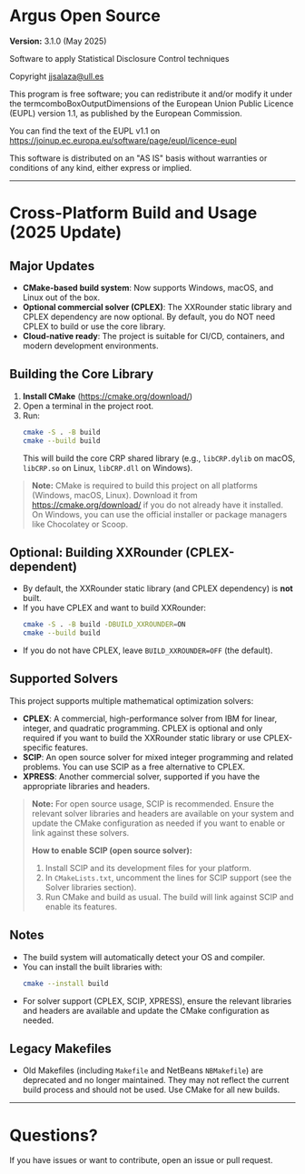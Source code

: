 # Argus Open Source

**Version:** 3.1.0 (May 2025)

Software to apply Statistical Disclosure Control techniques

Copyright jjsalaza@ull.es

This program is free software; you can redistribute it and/or 
modify it under the termcomboBoxOutputDimensions of the European Union Public Licence 
(EUPL) version 1.1, as published by the European Commission.

You can find the text of the EUPL v1.1 on
https://joinup.ec.europa.eu/software/page/eupl/licence-eupl

This software is distributed on an "AS IS" basis without 
warranties or conditions of any kind, either express or implied.

---

# Cross-Platform Build and Usage (2025 Update)

## Major Updates
- **CMake-based build system**: Now supports Windows, macOS, and Linux out of the box.
- **Optional commercial solver (CPLEX)**: The XXRounder static library and CPLEX dependency are now optional. By default, you do NOT need CPLEX to build or use the core library.
- **Cloud-native ready**: The project is suitable for CI/CD, containers, and modern development environments.

## Building the Core Library

1. **Install CMake** (https://cmake.org/download/)
2. Open a terminal in the project root.
3. Run:
   ```sh
   cmake -S . -B build
   cmake --build build
   ```
   This will build the core CRP shared library (e.g., `libCRP.dylib` on macOS, `libCRP.so` on Linux, `libCRP.dll` on Windows).

> **Note:** CMake is required to build this project on all platforms (Windows, macOS, Linux). Download it from https://cmake.org/download/ if you do not already have it installed. On Windows, you can use the official installer or package managers like Chocolatey or Scoop.

## Optional: Building XXRounder (CPLEX-dependent)
- By default, the XXRounder static library (and CPLEX dependency) is **not** built.
- If you have CPLEX and want to build XXRounder:
   ```sh
   cmake -S . -B build -DBUILD_XXROUNDER=ON
   cmake --build build
   ```
- If you do not have CPLEX, leave `BUILD_XXROUNDER=OFF` (the default).

## Supported Solvers

This project supports multiple mathematical optimization solvers:

- **CPLEX**: A commercial, high-performance solver from IBM for linear, integer, and quadratic programming. CPLEX is optional and only required if you want to build the XXRounder static library or use CPLEX-specific features.
- **SCIP**: An open source solver for mixed integer programming and related problems. You can use SCIP as a free alternative to CPLEX.
- **XPRESS**: Another commercial solver, supported if you have the appropriate libraries and headers.

> **Note:** For open source usage, SCIP is recommended. Ensure the relevant solver libraries and headers are available on your system and update the CMake configuration as needed if you want to enable or link against these solvers.
>
> **How to enable SCIP (open source solver):**
> 1. Install SCIP and its development files for your platform.
> 2. In `CMakeLists.txt`, uncomment the lines for SCIP support (see the Solver libraries section).
> 3. Run CMake and build as usual. The build will link against SCIP and enable its features.

## Notes
- The build system will automatically detect your OS and compiler.
- You can install the built libraries with:
   ```sh
   cmake --install build
   ```
- For solver support (CPLEX, SCIP, XPRESS), ensure the relevant libraries and headers are available and update the CMake configuration as needed.

## Legacy Makefiles
- Old Makefiles (including `Makefile` and NetBeans `NBMakefile`) are deprecated and no longer maintained. They may not reflect the current build process and should not be used. Use CMake for all new builds.

---

# Questions?
If you have issues or want to contribute, open an issue or pull request.

